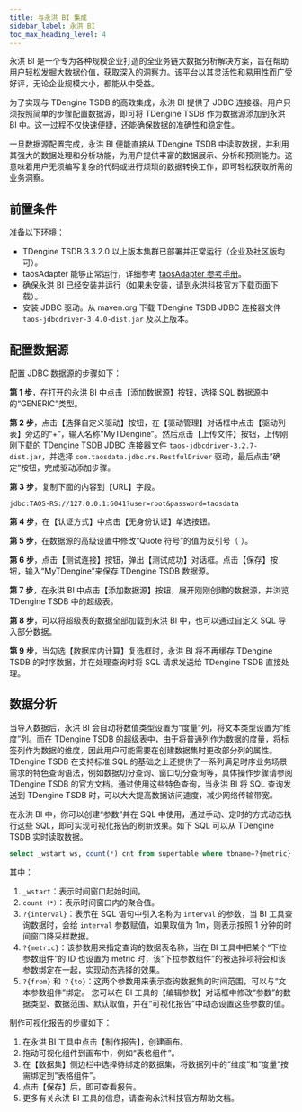 ```yaml
---
title: 与永洪 BI 集成
sidebar_label: 永洪 BI
toc_max_heading_level: 4
---
```


永洪 BI 是一个专为各种规模企业打造的全业务链大数据分析解决方案，旨在帮助用户轻松发掘大数据价值，获取深入的洞察力。该平台以其灵活性和易用性而广受好评，无论企业规模大小，都能从中受益。

为了实现与 TDengine TSDB 的高效集成，永洪 BI 提供了 JDBC 连接器。用户只须按照简单的步骤配置数据源，即可将 TDengine TSDB 作为数据源添加到永洪 BI 中。这一过程不仅快速便捷，还能确保数据的准确性和稳定性。

一旦数据源配置完成，永洪 BI 便能直接从 TDengine TSDB 中读取数据，并利用其强大的数据处理和分析功能，为用户提供丰富的数据展示、分析和预测能力。这意味着用户无须编写复杂的代码或进行烦琐的数据转换工作，即可轻松获取所需的业务洞察。

## 前置条件

准备以下环境：

- TDengine TSDB 3.3.2.0 以上版本集群已部署并正常运行（企业及社区版均可）。
- taosAdapter 能够正常运行，详细参考 [taosAdapter 参考手册](../../../reference/components/taosadapter)。
- 确保永洪 BI 已经安装并运行（如果未安装，请到永洪科技官方下载页面下载）。  
- 安装 JDBC 驱动。从 maven.org 下载 TDengine TSDB JDBC 连接器文件 `taos-jdbcdriver-3.4.0-dist.jar` 及以上版本。

## 配置数据源

配置 JDBC 数据源的步骤如下：

**第 1 步**，在打开的永洪 BI 中点击【添加数据源】按钮，选择 SQL 数据源中的“GENERIC”类型。

**第 2 步**，点击【选择自定义驱动】按钮，在【驱动管理】对话框中点击【驱动列表】旁边的“+”，输入名称“MyTDengine”。然后点击【上传文件】按钮，上传刚刚下载的 TDengine TSDB JDBC 连接器文件 `taos-jdbcdriver-3.2.7-dist.jar`，并选择 `com.taosdata.jdbc.rs.RestfulDriver` 驱动，最后点击“确定”按钮，完成驱动添加步骤。  

**第 3 步**，复制下面的内容到【URL】字段。  

```text
jdbc:TAOS-RS://127.0.0.1:6041?user=root&password=taosdata
```

**第 4 步**，在【认证方式】中点击【无身份认证】单选按钮。

**第 5 步**，在数据源的高级设置中修改“Quote 符号”的值为反引号（`）。  

**第 6 步**，点击【测试连接】按钮，弹出【测试成功】对话框。点击【保存】按钮，输入“MyTDengine”来保存 TDengine TSDB 数据源。  

**第 7 步**，在永洪 BI 中点击【添加数据源】按钮，展开刚刚创建的数据源，并浏览 TDengine TSDB 中的超级表。

**第 8 步**，可以将超级表的数据全部加载到永洪 BI 中，也可以通过自定义 SQL 导入部分数据。  

**第 9 步**，当勾选【数据库内计算】复选框时，永洪 BI 将不再缓存 TDengine TSDB 的时序数据，并在处理查询时将 SQL 请求发送给 TDengine TSDB 直接处理。  

## 数据分析

当导入数据后，永洪 BI 会自动将数值类型设置为“度量”列，将文本类型设置为“维度”列。而在 TDengine TSDB 的超级表中，由于将普通列作为数据的度量，将标签列作为数据的维度，因此用户可能需要在创建数据集时更改部分列的属性。TDengine TSDB 在支持标准 SQL 的基础之上还提供了一系列满足时序业务场景需求的特色查询语法，例如数据切分查询、窗口切分查询等，具体操作步骤请参阅 TDengine TSDB 的官方文档。通过使用这些特色查询，当永洪 BI 将 SQL 查询发送到 TDengine TSDB 时，可以大大提高数据访问速度，减少网络传输带宽。

在永洪 BI 中，你可以创建“参数”并在 SQL 中使用，通过手动、定时的方式动态执行这些 SQL，即可实现可视化报告的刷新效果。如下 SQL 可以从 TDengine TSDB 实时读取数据。

```sql
select _wstart ws, count(*) cnt from supertable where tbname=?{metric} and ts = ?{from} and ts < ?{to} interval(?{interval})
```

其中：

1. `_wstart`：表示时间窗口起始时间。
2. `count（*）`：表示时间窗口内的聚合值。
3. `?{interval}`：表示在 SQL 语句中引入名称为 `interval` 的参数，当 BI 工具查询数据时，会给 `interval` 参数赋值，如果取值为 1m，则表示按照 1 分钟的时间窗口降采样数据。
4. `?{metric}`：该参数用来指定查询的数据表名称，当在 BI 工具中把某个“下拉参数组件”的 ID 也设置为 metric 时，该“下拉参数组件”的被选择项将会和该参数绑定在一起，实现动态选择的效果。
5. `?{from}` 和 `？{to}`：这两个参数用来表示查询数据集的时间范围，可以与“文本参数组件”绑定。
您可以在 BI 工具的【编辑参数】对话框中修改“参数”的数据类型、数据范围、默认取值，并在“可视化报告”中动态设置这些参数的值。

制作可视化报告的步骤如下：

1. 在永洪 BI 工具中点击【制作报告】，创建画布。
2. 拖动可视化组件到画布中，例如“表格组件”。
3. 在【数据集】侧边栏中选择待绑定的数据集，将数据列中的“维度”和“度量”按需绑定到“表格组件”。
4. 点击【保存】后，即可查看报告。
5. 更多有关永洪 BI 工具的信息，请查询永洪科技官方帮助文档。
